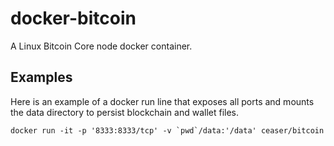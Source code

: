 # docker-bitcoin
A Linux Bitcoin Core node docker container.

## Examples

Here is an example of a docker run line that exposes all ports and mounts the data directory to persist blockchain and wallet files.

```SHELL
docker run -it -p '8333:8333/tcp' -v `pwd`/data:'/data' ceaser/bitcoin
```
